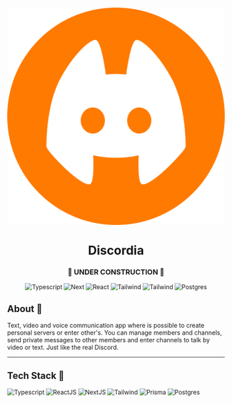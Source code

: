 <p align="center">
  <img alt="Cover" src="./public/logo.svg"/>
</p>

<div align="center">
  <h1>Discordia</h1>
  <h3>🚧 UNDER CONSTRUCTION 🚧</h3>
</div>

<p align="center">
  <img alt="Typescript" src="https://img.shields.io/badge/Typescript-black?style=for-the-badge&logo=typescript&logoColor=blue"/>

  <img alt="Next" src="https://img.shields.io/badge/Next-black?style=for-the-badge&logo=next.js&logoColor=white"/>

  <img alt="React" src="https://img.shields.io/badge/react-black.svg?style=for-the-badge&logo=react&logoColor=%2361DAFB"/>

  <img alt="Tailwind" src="https://img.shields.io/badge/tailwindcss-black.svg?style=for-the-badge&logo=tailwind-css&logoColor=%2361DAFB"/>

  <img alt="Tailwind" src="https://img.shields.io/badge/prisma-black.svg?style=for-the-badge&logo=prisma&logoColor=white"/>

  <img alt="Postgres" src="https://img.shields.io/badge/Postgresql-black.svg?style=for-the-badge&logo=postgresql&logoColor=lightblue"/>
</p>

## About 🔎
Text, video and voice communication app where is possible to create personal servers or enter other's. You can manage members and channels, send private messages to other members and enter channels to talk by video or text. Just like the real Discord.

---
## Tech Stack 🔧
<p>
  <img title="Typescript" src="https://skillicons.dev/icons?i=ts" height="48" />
  <img title="ReactJS" src="https://skillicons.dev/icons?i=react" height="48" />
  <img title="NextJS" src="https://skillicons.dev/icons?i=nextjs" height="48" />
  <img title="Tailwind" src="https://skillicons.dev/icons?i=tailwind" height="48" />
  <img title="Prisma" src="https://skillicons.dev/icons?i=prisma" height="48" />
  <img title="Postgres" src="https://skillicons.dev/icons?i=postgres" height="48" />
</p>
